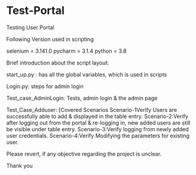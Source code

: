# Test-Portal
Testing User Portal

Following Version used in scripting

selenium = 3.141.0
pycharm  = 3.1.4
python   = 3.8

Brief introduction about the script layout:

start_up.py : has all the global variables, which is used in scripts

Login.py:     steps for admin login

Test_case_AdminLogin: Tests, admin login & the admin page 

Test_Case_Adduser: [Covered Scenarios
                   Scenario-1Verify Users are successfully able to add & displayed in the table entry.
                   Scenario-2:Verify after logging out from the portal & re-logging in, new added users are still be visible under table entry.
                   Scenario-3:Verify logging from newly added user credentials.
                   Scenario-4:Verify Modifying the parameters for existing user.


Please revert, if any objective regarding the project is unclear.

Thank you

